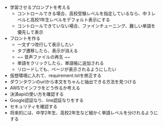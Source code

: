 - 学習させるプロンプトを考える
  - コントロールできる場合、高校受験レベルを指定しているなら、中３レベルと高校1年生レベルをデフォルト表示にする
  - コントロールできていない場合、ファインチューニング、難しい単語を優先して表示
- フロントを作る
  - 一文ずつ改行して表示したい
  - タブ遷移したら、表示が消える
  - ~~ 音声ファイルの再生 ~~
  - 単語をクリックしたら、単語帳に追加される
  - リロードしても、ページが表示されるようにしたい
- 仮想環境に入れて、requirement.txtを修正する
- ダウンタウンのurlから本文をちゃんと抽出できる方法を見つける
- AWSでインフラをどう作るか考える
- 決済apiの使い方を確認する
- Google認証なり、line認証なりをする
- セキュリティを確認する
- 将来的には、中学2年生、高校2年生など細かく単語レベルを分けれるようにする